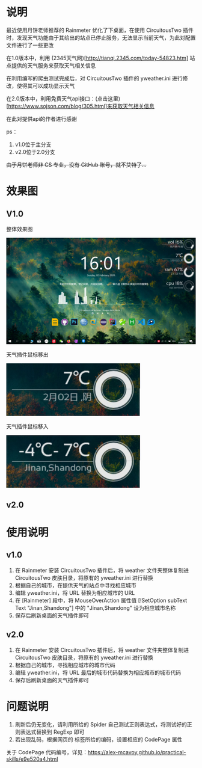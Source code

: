 # 说明

最近使用月饼老师推荐的 Rainmeter 优化了下桌面，在使用 CircuitousTwo 插件时，发现天气功能由于其给出的站点已停止服务，无法显示当前天气，为此对配置文件进行了一些更改

在1.0版本中，利用 (2345天气网)[http://tianqi.2345.com/today-54823.htm] 站点提供的天气服务来获取天气相关信息

在利用编写的爬虫测试完成后，对 CircuitousTwo 插件的 yweather.ini 进行修改，使得其可以成功显示天气

在2.0版本中，利用免费天气api接口：(点击这里)[https://www.sojson.com/blog/305.html]来获取天气相关信息

在此对提供api的作者进行感谢

ps：
1. v1.0位于主分支
2. v2.0位于2.0分支

~~由于月饼老师非 CS 专业，没有 GitHub 账号，就不艾特了...~~

# 效果图

## V1.0

整体效果图

![load unsuccessful](https://github.com/Alex-McAvoy/CircuitousTwo-Weather-plugin/blob/master/images/entirety.png)

天气插件鼠标移出

![load unsuccessful](https://github.com/Alex-McAvoy/CircuitousTwo-Weather-plugin/blob/master/images/mouseout.png)

天气插件鼠标移入

![load unsuccessful](https://github.com/Alex-McAvoy/CircuitousTwo-Weather-plugin/blob/master/images/mouseover.png)

## v2.0

# 使用说明

## v1.0

1. 在 Rainmeter 安装 CircuitousTwo 插件后，将 weather 文件夹整体复制进 CircuitousTwo 皮肤目录，将原有的 yweather.ini 进行替换
2. 根据自己的城市，在提供天气的站点中寻找相应城市
3. 编辑 yweather.ini，将 URL 替换为相应城市的 URL
4. 在 [Rainmeter] 段中，将 MouseOverAction 属性值 [!SetOption subText Text "Jinan,Shandong"] 中的 "Jinan,Shandong" 设为相应城市名称
5. 保存后刷新桌面的天气插件即可

## v2.0

1. 在 Rainmeter 安装 CircuitousTwo 插件后，将 weather 文件夹整体复制进 CircuitousTwo 皮肤目录，将原有的 yweather.ini 进行替换
2. 根据自己的城市，寻找相应城市的城市代码
3. 编辑 yweather.ini，将 URL 最后的城市代码替换为相应城市的城市代码
4. 保存后刷新桌面的天气插件即可

# 问题说明

1. 刷新后仍无变化，请利用所给的 Spider 自己测试正则表达式，将测试好的正则表达式替换到 RegExp 即可
2. 若出现乱码，根据网页的 <meta> 标签所给的编码，设置相应的 CodePage 属性

关于 CodePage 代码编号，详见：https://alex-mcavoy.github.io/practical-skills/e9e520a4.html
